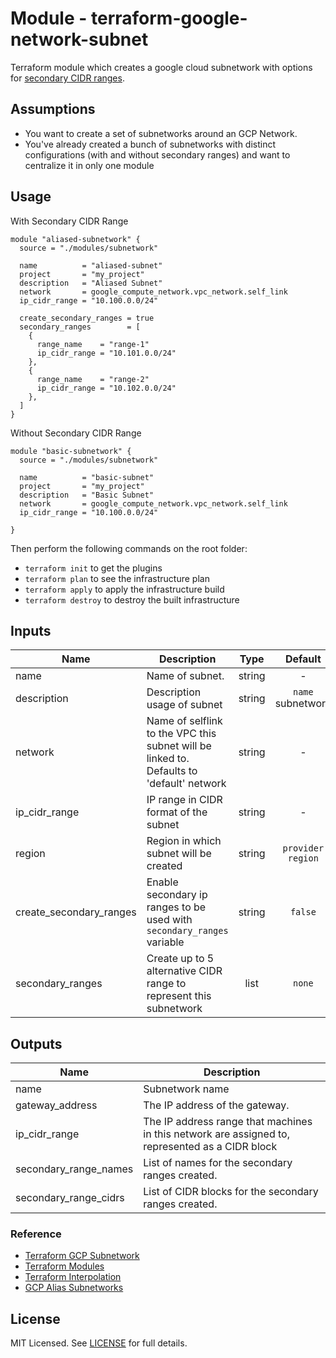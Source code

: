 # Module - terraform-google-network-subnet

Terraform module which creates a google cloud subnetwork with options for [secondary CIDR ranges](https://cloud.google.com/vpc/docs/alias-ip#subnet_primary_and_secondary_cidr_ranges).

## Assumptions

- You want to create a set of subnetworks around an GCP Network.
- You've already created a bunch of subnetworks with distinct configurations (with and without secondary ranges) and want to centralize it in only one module

## Usage

With Secondary CIDR Range

```hcl
module "aliased-subnetwork" {
  source = "./modules/subnetwork"

  name          = "aliased-subnet"
  project       = "my_project"
  description   = "Aliased Subnet"
  network       = google_compute_network.vpc_network.self_link
  ip_cidr_range = "10.100.0.0/24"

  create_secondary_ranges = true
  secondary_ranges        = [
    {
      range_name    = "range-1"
      ip_cidr_range = "10.101.0.0/24"
    },
    {
      range_name    = "range-2"
      ip_cidr_range = "10.102.0.0/24"
    },
  ]
}
```

Without Secondary CIDR Range

```hcl
module "basic-subnetwork" {
  source = "./modules/subnetwork"

  name          = "basic-subnet"
  project       = "my_project"
  description   = "Basic Subnet"
  network       = google_compute_network.vpc_network.self_link
  ip_cidr_range = "10.100.0.0/24"

}
```

Then perform the following commands on the root folder:

- `terraform init` to get the plugins
- `terraform plan` to see the infrastructure plan
- `terraform apply` to apply the infrastructure build
- `terraform destroy` to destroy the built infrastructure

## Inputs

Name                    | Description                                                                              |  Type  |      Default      | Required
----------------------- | ---------------------------------------------------------------------------------------- | :----: | :---------------: | :------:
name                    | Name of subnet.                                                                          | string |         -         |   yes
description             | Description usage of subnet                                                              | string | `name` subnetwork |    no
network                 | Name of selflink to the VPC this subnet will be linked to. Defaults to 'default' network | string |         -         |   yes
ip_cidr_range           | IP range in CIDR format of the subnet                                                    | string |         -         |   yes
region                  | Region in which subnet will be created                                                   | string | `provider region` |    no
create_secondary_ranges | Enable secondary ip ranges to be used with `secondary_ranges` variable                   | string |      `false`      |    no
secondary_ranges        | Create up to 5 alternative CIDR range to represent this subnetwork                       |  list  |      `none`       |    no

## Outputs

Name                  | Description
--------------------- | -----------------------------------------------------------------------------------------------
name                  | Subnetwork name
gateway_address       | The IP address of the gateway.
ip_cidr_range         | The IP address range that machines in this network are assigned to, represented as a CIDR block
secondary_range_names | List of names for the secondary ranges created.
secondary_range_cidrs | List of CIDR blocks for the secondary ranges created.

### Reference

- [Terraform GCP Subnetwork](https://www.terraform.io/docs/providers/google/d/datasource_compute_subnetwork.html)
- [Terraform Modules](https://www.terraform.io/docs/modules/usage.html)
- [Terraform Interpolation](https://www.terraform.io/docs/configuration/interpolation.html)
- [GCP Alias Subnetworks](https://cloud.google.com/vpc/docs/alias-ip#subnet_primary_and_secondary_cidr_ranges)

## License

MIT Licensed. See [LICENSE](https://github.com/idwall/terraform-google-network-subnet/tree/master/LICENSE) for full details.
